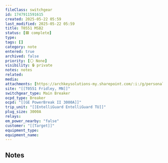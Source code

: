 ```yaml
---
fileClass: switchgear
id: 1747911591615
created: 2025-05-22 05:59
last_modified: 2025-05-22 05:59
title: T0551 MSB2
status: [🟩 complete]
type: 
tags: []
category: note
entered: true
archived: false
priority: [⚪ None]
visibility: 🔒 private
notes: notes
related: 
media: 
attachments: [https://archkeysolutions-my.sharepoint.com/:i:/g/personal/brennan_salibrici_prokey_com/Eaq_BcRdgDVInyO4S3uEROQBQ1hnyJsV-IJGmNFioD8evg?e=IIBzGG, https://archkeysolutions-my.sharepoint.com/:i:/g/personal/brennan_salibrici_prokey_com/EVWFq6vyECVMtjClIpIlpzEBzjXz0tx2kS4pSPjRuW6sxg?e=Oq1lPr, https://archkeysolutions-my.sharepoint.com/:i:/g/personal/brennan_salibrici_prokey_com/ESYQpmLiW1VJuksGy52ZoDUBFEkyj9RslE2h14FPXT5K4g?e=u1Z2gP, https://archkeysolutions-my.sharepoint.com/:i:/g/personal/brennan_salibrici_prokey_com/EUOULDvi1XJCkRc1H6L01BkBCXsmsB_SZOFIUMckWnqWwQ?e=bHlleb]
site: "[[T0551 Fridley, MN]]"
switchgear_type: Main Breaker
ocpd_type: Breaker
ocpd: "[[GE PowerBreak II 3000A]]"
trip_unit: "[[EntelliGuard EntelliGuard TU]]"
plug_size: 3000A
relays: 
em_power_nearby: "false"
customer: "[[Target]]"
equipment_type: 
equipment_name: 
---
```


## Notes